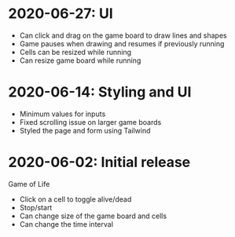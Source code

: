 # 2020-06-27: UI

* Can click and drag on the game board to draw lines and shapes
* Game pauses when drawing and resumes if previously running
* Cells can be resized while running
* Can resize game board while running

# 2020-06-14: Styling and UI

* Minimum values for inputs
* Fixed scrolling issue on larger game boards
* Styled the page and form using Tailwind

# 2020-06-02: Initial release

Game of Life

* Click on a cell to toggle alive/dead
* Stop/start
* Can change size of the game board and cells
* Can change the time interval